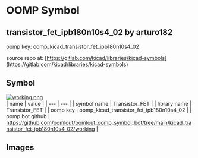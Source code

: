 # OOMP Symbol  
## transistor_fet_ipb180n10s4_02  by arturo182  
  
oomp key: oomp_kicad_transistor_fet_ipb180n10s4_02  
  
source repo at: [https://gitlab.com/kicad/libraries/kicad-symbols](https://gitlab.com/kicad/libraries/kicad-symbols)  
## Symbol  
  
[![working.png](working_600.png)](working.png)  
| name | value | 
| --- | --- | 
| symbol name | Transistor_FET | 
| library name | Transistor_FET | 
| oomp key | oomp_kicad_transistor_fet_ipb180n10s4_02 | 
| oomp bot github | https://github.com/oomlout/oomlout_oomp_symbol_bot/tree/main/kicad_transistor_fet_ipb180n10s4_02/working | 
## Images  
